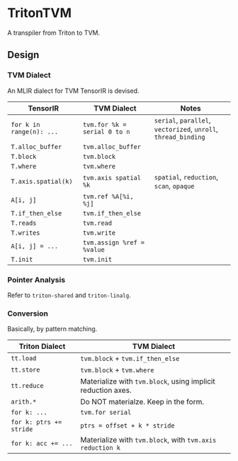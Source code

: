 # TritonTVM

A transpiler from Triton to TVM.

## Design

### TVM Dialect

An MLIR dialect for TVM TensorIR is devised.

| TensorIR | TVM Dialect | Notes |
|----------|-------------|-------|
| `for k in range(n): ...` | `tvm.for %k = serial 0 to n` | `serial`, `parallel`, `vectorized`, `unroll`, `thread_binding` |
| `T.alloc_buffer` | `tvm.alloc_buffer` | |
| `T.block` | `tvm.block` | |
| `T.where` | `tvm.where` | |
| `T.axis.spatial(k)` | `tvm.axis spatial %k` | `spatial`, `reduction`, `scan`, `opaque` |
| `A[i, j]` | `tvm.ref %A[%i, %j]` | |
| `T.if_then_else` | `tvm.if_then_else` | |
| `T.reads` | `tvm.read` | |
| `T.writes` | `tvm.write` | |
| `A[i, j] = ...` | `tvm.assign %ref = %value` | |
| `T.init` | `tvm.init` | |

### Pointer Analysis

Refer to `triton-shared` and `triton-linalg`.

### Conversion

Basically, by pattern matching.

| Triton Dialect | TVM Dialect |
|--------|-----|
| `tt.load` | `tvm.block` + `tvm.if_then_else` |
| `tt.store` | `tvm.block` + `tvm.where` |
| `tt.reduce` | Materialize with `tvm.block`, using implicit reduction axes. |
| `arith.*` | Do NOT materialze. Keep in the form. |
| `for k: ...` | `tvm.for serial` |
| `for k: ptrs += stride` | `ptrs = offset + k * stride` |
| `for k: acc += ...` | Materialize with `tvm.block`, with `tvm.axis reduction k` |
